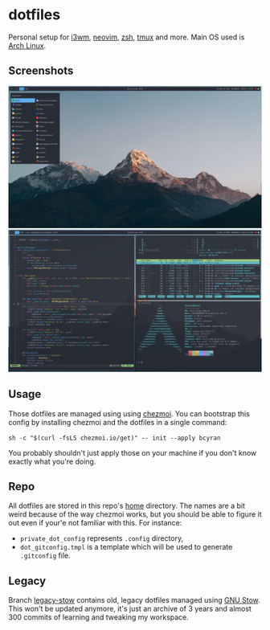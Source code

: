 # dotfiles
Personal setup for [i3wm](https://i3wm.org/), [neovim](https://neovim.io/), [zsh](https://zsh.sourceforge.io/), [tmux](https://github.com/tmux/tmux/wiki) and more.
Main OS used is [Arch Linux](https://archlinux.org/).

## Screenshots
![Screenshot of workspace with an app launcher open](./screenshots/scrot1.png)
![Screenshot of workspace with three terminal emulator windows open](./screenshots/scrot2.png)

## Usage
Those dotfiles are managed using using [chezmoi](https://www.chezmoi.io/).
You can bootstrap this config by installing chezmoi and the dotfiles in a single command:
```shell
sh -c "$(curl -fsLS chezmoi.io/get)" -- init --apply bcyran
```
You probably shouldn't just apply those on your machine if you don't know exactly what you're doing.

## Repo
All dotfiles are stored in this repo's [home](./home) directory.
The names are a bit weird because of the way chezmoi works, but you should be able to figure it out even if your'e not familiar with this.
For instance:
- `private_dot_config` represents `.config` directory,
- `dot_gitconfig.tmpl` is a template which will be used to generate `.gitconfig` file.

## Legacy
Branch [legacy-stow](https://github.com/bcyran/dotfiles/tree/legacy-stow) contains old, legacy dotfiles managed using [GNU Stow](https://www.gnu.org/software/stow/).
This won't be updated anymore, it's just an archive of 3 years and almost 300 commits of learning and tweaking my workspace.
